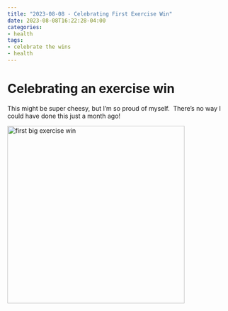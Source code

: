```yaml
---
title: "2023-08-08 - Celebrating First Exercise Win"
date: 2023-08-08T16:22:28-04:00
categories:
- health
tags:
- celebrate the wins
- health
---
```


# Celebrating an exercise win

This might be super cheesy, but I’m so proud of myself.  There’s no way I could have done this just a month ago!

<img src="/images/first-big-exercise-win.png" alt="first big exercise win" width="400" />
